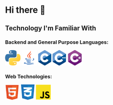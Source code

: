 # Hi there 👋

## Technology I'm Familiar With
### Backend and General Purpose Languages:
<div align="start">
    <img src="img/Python.png" height="50px" title="Python">
    <img src="img/Java.png" height="50px" title="Java">
    <img src="img/C.png" height="50px" title="C">
    <img src="img/CPP.png" height="50px" title="C++">
    <img src="img/CSharp.png" height="50px" title="C#">
</div>

### Web Technologies:
<div align="start">
    <img src="img/HTML.png" height="50px" title="HTML">
    <img src="img/CSS.png" height="50px" title="CSS">
    <img src="img/JS.png" height="50px" title="JS">
</div>
